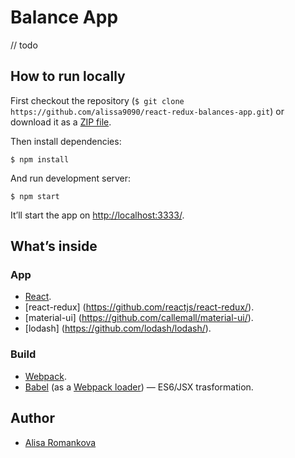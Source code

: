 # Balance App

// todo

## How to run locally

First checkout the repository (`$ git clone https://github.com/alissa9090/react-redux-balances-app.git`) or download it as a [ZIP file](https://github.com/alissa9090/react-redux-balances-app/archive/master.zip).

Then install dependencies:

```
$ npm install
```

And run development server:

```
$ npm start
```

It’ll start the app on [http://localhost:3333/](http://localhost:3333/).


## What’s inside

### App

* [React](http://facebook.github.io/react/).
* [react-redux] (https://github.com/reactjs/react-redux/).
* [material-ui] (https://github.com/callemall/material-ui/).
* [lodash] (https://github.com/lodash/lodash/).

### Build

* [Webpack](http://webpack.github.io/).
* [Babel](http://babeljs.io/) (as a [Webpack loader](https://github.com/babel/babel-loader)) — ES6/JSX trasformation.


## Author

* [Alisa Romankova](https://www.linkedin.com/in/%D0%B0%D0%BB%D0%B8%D1%81%D0%B0-%D1%80%D0%BE%D0%BC%D0%B0%D0%BD%D1%8C%D0%BA%D0%BE%D0%B2%D0%B0-a8041ba0?locale=en_US)
